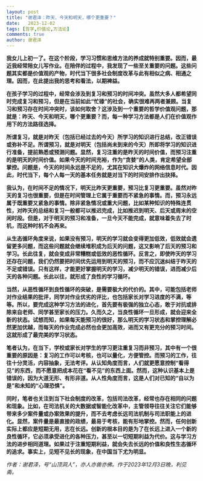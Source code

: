 ```yaml
---
layout: post
title: "谢君泽：昨天、今天和明天，哪个更重要？"
date:   2023-12-02
tags: [哲学,价值论,方法论]
comments: true
author: 谢君泽
---
```


**我女儿上初一了。在这个阶段，学习习惯和思维方法的养成就特别重要。因而，最近我经常陪女儿写作业。在陪伴的过程中，我发现了一些至关重要的问题。这些问题其实都是价值观的产物，时代当下很多社会制度改革与此有相似之病、相通之理。因而，在此提出我的思考和看法，以期裨益。**

**在孩子学习的过程中，经常会涉及到复习和预习的时间冲突。虽然大多人都希望同时完成复习和预习，但是在当前如此“忙碌”的社会，确实很难再两者兼顾。当复习和预习存在时间冲突时，该如何取舍？这涉及到一个重要的哲学价值观问题，那就是：昨天、今天和明天，哪个更重要？而，每一种学习方法都是人们在价值观作用下的方法路径选择。**

**所谓复习，就是对昨天（包括已经过去的今天）所学习的知识进行总结，改正错误或弥补不足。所谓预习，就是对明天（包括尚未到来的今天）所即将学习的知识进行准备，提前熟悉或预测问题。显然，复习注重的是昨天的时间价值，而预习注重的是明天的时间价值。如果今天的时间充裕，作为“贪婪”的人类，肯定希望全部掌控。问题是，今天的时间永远是不足的，尤其在知识大爆炸的网络信息时代。因此，时代当下，每个人每一天的基本任务就是对当下的时间安排作出抉择。**

**我认为，在时间不足的情况下，明天比昨天更重要，预习比复习更重要。虽然对昨天的复习也很重要，但是在时间管理上它属于重要而不紧急的事情。而，预习永远属于既重要又紧急的事情。除非紧急情况或重大问题，比如某种知识的特殊连贯性，对昨天的总结和复习一般都可以推迟完成，比如推迟到明天、后天或周末的空闲时段。但是，对于明天的预习和准备，一旦今天不能完成，就意味着失去了时机，而这种时机不会再来。**

**从生态循环角度来说，如果没有预习，明天的学习就会变得更加低效，低效就会遗留更多问题，而这些问题就会继续堆积成为后天的问题，这又影响了后天的预习和学习。长此往复，就会变成非常糟糕或低效的恶性循环。反言之，即使昨天的学习还存在问题，我们仍然要把时间优先运用到明天的预习，而不应沉迷纠结于昨天的不足或错误。只有这样，才能更好掌握明天的学习，减少明天的错误，进而减少后天的各种问题。长此以往，就形成了良性的学习循环。**

**当然，从恶性循环到良性循环的突破，是需要极大的代价的。其中，可能包括老师对作业结果的批评，同学对作业优劣的评比，也包括家长对学习进度的不满，等等。所以，要完成这种学习方法的进化，首先要有极强的独立心态，敢于对抗或排除来自老师、同学甚至家长的压力。久而久之，当良性循环一旦形成，就会迎来全新的状态。试想而知，如果每天能预习的很好，那么明天的学习状态和掌控理解必然更加优越，而每天的作业完成必然也会更加高效，进而又有更充分的预习时间。这就形成了最完美的学习状态。**

**笔者认为，在当下，学校或家长对学生的学习更注重复习而非预习，其中有一个很重要的原因是：复习的工作可以考核，也可以量化，方便管控。而预习的工作，往往十分灵活，内容抽象，无法考评。从认知角度而言，人们就更愿意控制“看得见”的东西，而不愿意把成本花在“看不见”的东西上面。然而，这种认识基本上是错误的，因为大道无形、有形非道。从人性角度而言，这是人们对已知的“自以为是”和未知的“心理恐惧”。**

**同时，笔者也关注到当下社会制度的改革，包括司法改革，经常也存在相同的问题和现象。比如，在司法机关的大数据或智能化改革中，主管领导往往关注它们能够带来多少案件量或办案效果的提升，而不去考虑长远司法机制与司法职能上的进化。显然，案件量是最直接的政绩，最易于考核，能有形地掌控。然而，任何创新实际上都应是短期无用，志在长远。创新的根本目的是为了在长远上进入一个新的良性循环，它必须承受进化的各种压力，甚至以一切短期利益为代价。这与学习方法的进步相同道理。如果过于注重短期利益，就会失去长远的价值和良性生态循环的追求。事实上，见短不见长的现象，在中国当下尤为明显。**

*作者：谢君泽，号“山顶洞人”，亦人亦兽亦佛。作于2023年12月3日晚，利见斋。*